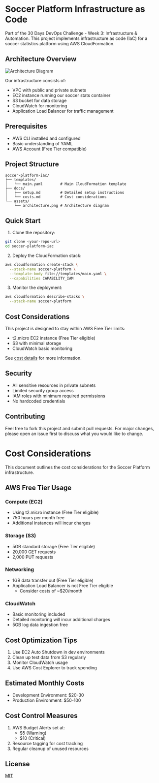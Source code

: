 # Soccer Platform Infrastructure as Code

Part of the 30 Days DevOps Challenge - Week 3: Infrastructure & Automation. This project implements infrastructure as code (IaC) for a soccer statistics platform using AWS CloudFormation.

## Architecture Overview

![Architecture Diagram](assets/architecture.png)

Our infrastructure consists of:
- VPC with public and private subnets
- EC2 instance running our soccer stats container
- S3 bucket for data storage
- CloudWatch for monitoring
- Application Load Balancer for traffic management

## Prerequisites
- AWS CLI installed and configured
- Basic understanding of YAML
- AWS Account (Free Tier compatible)

## Project Structure
```
soccer-platform-iac/
├── templates/
│   └── main.yaml        # Main CloudFormation template
├── docs/
│   ├── setup.md         # Detailed setup instructions
│   └── costs.md         # Cost considerations
└── assets/
    └── architecture.png # Architecture diagram
```

## Quick Start
1. Clone the repository:
```bash
git clone <your-repo-url>
cd soccer-platform-iac
```

2. Deploy the CloudFormation stack:
```bash
aws cloudformation create-stack \
  --stack-name soccer-platform \
  --template-body file://templates/main.yaml \
  --capabilities CAPABILITY_IAM
```

3. Monitor the deployment:
```bash
aws cloudformation describe-stacks \
  --stack-name soccer-platform
```

## Cost Considerations
This project is designed to stay within AWS Free Tier limits:
- t2.micro EC2 instance (Free Tier eligible)
- S3 with minimal storage
- CloudWatch basic monitoring

See [cost details](docs/costs.md) for more information.

## Security
- All sensitive resources in private subnets
- Limited security group access
- IAM roles with minimum required permissions
- No hardcoded credentials

## Contributing
Feel free to fork this project and submit pull requests. For major changes, please open an issue first to discuss what you would like to change.

# Cost Considerations

This document outlines the cost considerations for the Soccer Platform infrastructure.

## AWS Free Tier Usage

### Compute (EC2)
- Using t2.micro instance (Free Tier eligible)
- 750 hours per month free
- Additional instances will incur charges

### Storage (S3)
- 5GB standard storage (Free Tier eligible)
- 20,000 GET requests
- 2,000 PUT requests

### Networking
- 1GB data transfer out (Free Tier eligible)
- Application Load Balancer is not Free Tier eligible
  - Consider costs of ~$20/month

### CloudWatch
- Basic monitoring included
- Detailed monitoring will incur additional charges
- 5GB log data ingestion free

## Cost Optimization Tips
1. Use EC2 Auto Shutdown in dev environments
2. Clean up test data from S3 regularly
3. Monitor CloudWatch usage
4. Use AWS Cost Explorer to track spending

## Estimated Monthly Costs
- Development Environment: $20-30
- Production Environment: $50-100

## Cost Control Measures
1. AWS Budget Alerts set at:
   - $5 (Warning)
   - $10 (Critical)
2. Resource tagging for cost tracking
3. Regular cleanup of unused resources

## License
[MIT](https://choosealicense.com/licenses/mit/)